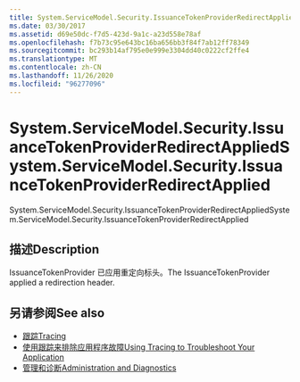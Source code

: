 ```yaml
---
title: System.ServiceModel.Security.IssuanceTokenProviderRedirectApplied
ms.date: 03/30/2017
ms.assetid: d69e50dc-f7d5-423d-9a1c-a23d558e78af
ms.openlocfilehash: f7b73c95e643bc16ba656bb3f84f7ab12ff78349
ms.sourcegitcommit: bc293b14af795e0e999e3304dd40c0222cf2ffe4
ms.translationtype: MT
ms.contentlocale: zh-CN
ms.lasthandoff: 11/26/2020
ms.locfileid: "96277096"
---
```

# <a name="systemservicemodelsecurityissuancetokenproviderredirectapplied"></a><span data-ttu-id="0ca08-102">System.ServiceModel.Security.IssuanceTokenProviderRedirectApplied</span><span class="sxs-lookup"><span data-stu-id="0ca08-102">System.ServiceModel.Security.IssuanceTokenProviderRedirectApplied</span></span>

<span data-ttu-id="0ca08-103">System.ServiceModel.Security.IssuanceTokenProviderRedirectApplied</span><span class="sxs-lookup"><span data-stu-id="0ca08-103">System.ServiceModel.Security.IssuanceTokenProviderRedirectApplied</span></span>  
  
## <a name="description"></a><span data-ttu-id="0ca08-104">描述</span><span class="sxs-lookup"><span data-stu-id="0ca08-104">Description</span></span>  

 <span data-ttu-id="0ca08-105">IssuanceTokenProvider 已应用重定向标头。</span><span class="sxs-lookup"><span data-stu-id="0ca08-105">The IssuanceTokenProvider applied a redirection header.</span></span>  
  
## <a name="see-also"></a><span data-ttu-id="0ca08-106">另请参阅</span><span class="sxs-lookup"><span data-stu-id="0ca08-106">See also</span></span>

- [<span data-ttu-id="0ca08-107">跟踪</span><span class="sxs-lookup"><span data-stu-id="0ca08-107">Tracing</span></span>](index.md)
- [<span data-ttu-id="0ca08-108">使用跟踪来排除应用程序故障</span><span class="sxs-lookup"><span data-stu-id="0ca08-108">Using Tracing to Troubleshoot Your Application</span></span>](using-tracing-to-troubleshoot-your-application.md)
- [<span data-ttu-id="0ca08-109">管理和诊断</span><span class="sxs-lookup"><span data-stu-id="0ca08-109">Administration and Diagnostics</span></span>](../index.md)
